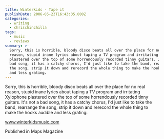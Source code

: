 ```yaml
---
title: Winterkids - Tape it
publishDate: 2006-05-23T16:43:35.000Z
categories:
  - writing
  - chrischinchilla
tags:
  - music
  - reviews
summary: >-
  Sorry, this is horrible, bloody disco beats all over the place for no real
  reason, stupid inane lyrics about taping a TV program and irritating Xylophone
  plastered over the top of some horrendously recorded tinny guitars. It's not a
  bad song, it has a catchy chorus, I'd just like to take the band, rearrange
  the song, strip it down and rerecord the whole thing to make the hooks audible
  and less grating.
---
```


Sorry, this is horrible, bloody disco beats all over the place for no real reason, stupid inane lyrics about taping a TV program and irritating Xylophone plastered over the top of some horrendously recorded tinny guitars. It's not a bad song, it has a catchy chorus, I'd just like to take the band, rearrange the song, strip it down and rerecord the whole thing to make the hooks audible and less grating.

<a href="https://www.winterkidsmusic.com" target="_blank">www.winterkidsmusic.com</a>

Published in Maps Magazine
